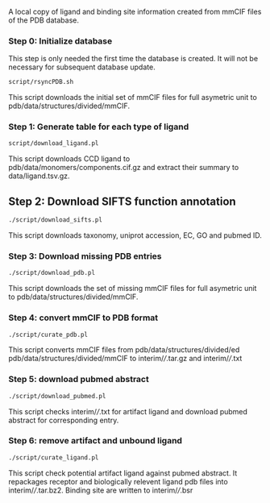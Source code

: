 A local copy of ligand and binding site information created from mmCIF files of the PDB database.

### Step 0: Initialize database ###
This step is only needed the first time the database is created. It will not be necessary for subsequent database update.
```bash
script/rsyncPDB.sh
```
This script downloads the initial set of mmCIF files for full asymetric unit to pdb/data/structures/divided/mmCIF.

### Step 1: Generate table for each type of ligand ###
```bash
script/download_ligand.pl
```
This script downloads CCD ligand to pdb/data/monomers/components.cif.gz and extract their summary to data/ligand.tsv.gz.

## Step 2: Download SIFTS function annotation ###
```bash
./script/download_sifts.pl
```
This script downloads taxonomy, uniprot accession, EC, GO and pubmed ID.

### Step 3: Download missing PDB entries ###
```bash
./script/download_pdb.pl
```
This script downloads the set of missing mmCIF files for full asymetric unit to pdb/data/structures/divided/mmCIF.

### Step 4: convert mmCIF to PDB format ###
```bash
./script/curate_pdb.pl
```
This script converts mmCIF files from pdb/data/structures/divided/ed pdb/data/structures/divided/mmCIF to interim/*/*.tar.gz and interim/*/*.txt

### Step 5: download pubmed abstract ###
```bash
./script/download_pubmed.pl
```
This script checks interim/*/*.txt for artifact ligand and download pubmed
abstract for corresponding entry.

### Step 6: remove artifact and unbound ligand ###
```bash
./script/curate_ligand.pl
```
This script check potential artifact ligand against pubmed abstract. It repackages receptor and biologically relevent ligand pdb files into interim/*/*.tar.bz2. Binding site are written to interim/*/*.bsr
